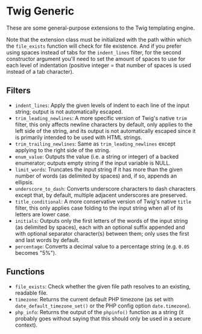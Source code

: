# Twig Generic
 These are some general-purpose extensions to the Twig templating engine.

 Note that the extension class must be initialized with the path within which the `file_exists` function will check for file existence.
 And if you prefer using spaces instead of tabs for the `indent_lines` filter, for the second constructor argument you'll need to set the amount of spaces to use for each level of indentation (positive integer = that number of spaces is used instead of a tab character).
## Filters
 * `indent_lines`: Apply the given levels of indent to each line of the input string; output is not automatically escaped.
 * `trim_leading_newlines`: A more specific version of Twig's native `trim` filter, this only affects newline characters by default, only applies to the left side of the string, and its output is not automatically escaped since it is primarily intended to be used with HTML strings.
 * `trim_trailing_newlines`: Same as `trim_leading_newlines` except applying to the right side of the string.
 * `enum_value`: Outputs the value (i.e. a string or integer) of a backed enumerator; outputs empty string if the input variable is NULL.
 * `limit_words`: Truncates the input string if it has more than the given number of words (as delimited by spaces) and, if so, appends an ellipsis.
 * `underscore_to_dash`: Converts underscore characters to dash characters except that, by default, multiple adjacent underscores are preserved.
 * `title_conditional`: A more conservative version of Twig's native `title` filter, this only applies case folding to the input string when all of its letters are lower case.
 * `initials`: Outputs only the first letters of the words of the input string (as delimited by spaces), each with an optional suffix appended and with optional separator character(s) between them; only uses the first and last words by default.
 * `percentage`: Converts a decimal value to a percentage string (e.g. `0.05` becomes "5%").
## Functions
 * `file_exists`: Check whether the given file path resolves to an existing, readable file.
 * `timezone`: Returns the current default PHP timezone (as set with `date_default_timezone_set()` or the PHP config option `date.timezone`).
 * `php_info`: Returns the output of the `phpinfo()` function as a string (it probably goes without saying that this should only be used in a secure context).
